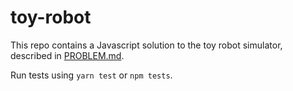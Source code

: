 # toy-robot

This repo contains a Javascript solution to the toy robot simulator, described
in [PROBLEM.md](PROBLEM.md).

Run tests using `yarn test` or `npm tests`.
